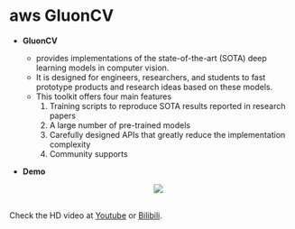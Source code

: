 # aws GluonCV

   - **GluonCV**
        - provides implementations of the state-of-the-art (SOTA) deep learning models in computer vision.
        - It is designed for engineers, researchers, and students to fast prototype products and research ideas based on these models.
        - This toolkit offers four main features
          1. Training scripts to reproduce SOTA results reported in research papers
          2. A large number of pre-trained models
          3. Carefully designed APIs that greatly reduce the implementation complexity
          4. Community supports

   - **Demo**
       <div align="center">
        <img src="Data/short_demo.gif">
       </div>

       <br>

Check the HD video at [Youtube](https://www.youtube.com/watch?v=nfpouVAzXt0) or [Bilibili](https://www.bilibili.com/video/av55619231).
